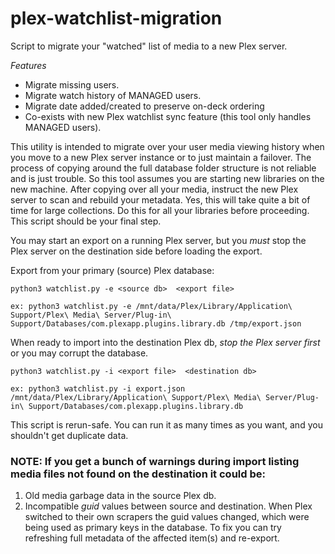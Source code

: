 # plex-watchlist-migration
Script to migrate your "watched" list of media to a new Plex server.

*Features*
* Migrate missing users.
* Migrate watch history of MANAGED users.
* Migrate date added/created to preserve on-deck ordering
* Co-exists with new Plex watchlist sync feature (this tool only handles MANAGED users).

This utility is intended to migrate over your user media viewing history when you move to a new
Plex server instance or to just maintain a failover.  The process of copying around the full database folder structure is not reliable and
is just trouble.  So this tool assumes you are starting new libraries on the new machine.
After copying over all your media, instruct the new Plex server to scan and rebuild your metadata.
Yes, this will take quite a bit of time for large collections.  Do this for all your
libraries before proceeding.  This script should be your final step.

You may start an export on a running Plex server, but you *must* stop the Plex server on the destination side before loading the export.

Export from your primary (source) Plex database:

    python3 watchlist.py -e <source db>  <export file>

    ex: python3 watchlist.py -e /mnt/data/Plex/Library/Application\ Support/Plex\ Media\ Server/Plug-in\ Support/Databases/com.plexapp.plugins.library.db /tmp/export.json


When ready to import into the destination Plex db, *stop the Plex server first* or you may corrupt the database.

    python3 watchlist.py -i <export file>  <destination db>

    ex: python3 watchlist.py -i export.json /mnt/data/Plex/Library/Application\ Support/Plex\ Media\ Server/Plug-in\ Support/Databases/com.plexapp.plugins.library.db


This script is rerun-safe. You can run it as many times as you want, and you shouldn't get duplicate data.

### NOTE: If you get a bunch of warnings during import listing media files not found on the destination it could be:
1. Old media garbage data in the source Plex db.
2. Incompatible _guid_ values between source and destination.  When Plex switched to their own scrapers the guid values changed, which were being used as primary keys in the database. To fix you can try refreshing full metadata of the affected item(s) and re-export.

